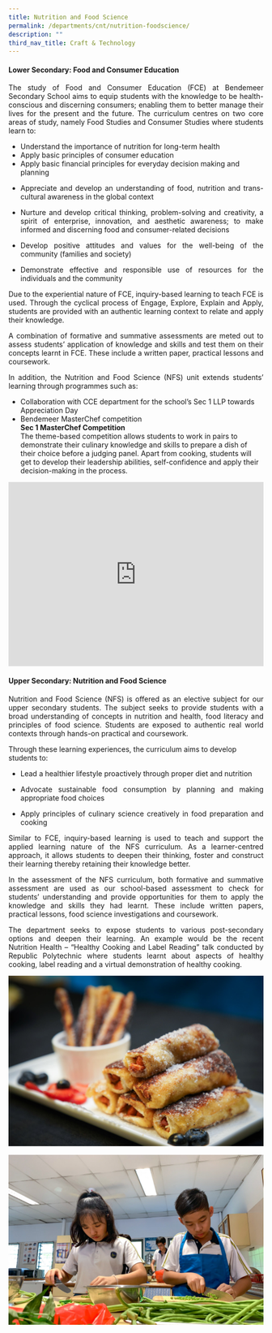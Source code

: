 ```yaml
---
title: Nutrition and Food Science
permalink: /departments/cnt/nutrition-foodscience/
description: ""
third_nav_title: Craft & Technology
---
```

<style>
.google-slides-container{ position: relative; width: 100%; padding-top: 72%; overflow: hidden; } .google-slides-container iframe{ position: absolute; top: 0; left: 0; width: 100%; height: 100%; }
</style>

#### **Lower Secondary: Food and Consumer Education** 
 
<p style="text-align:justify">The study of Food and Consumer Education (FCE) at Bendemeer Secondary School aims to equip students with the knowledge to be health-conscious and discerning consumers; enabling them to better manage their lives for the present and the future. The curriculum centres on two core areas of study, namely Food Studies and Consumer Studies where students learn to: </p>
 
* Understand the importance of nutrition for long-term health 
* Apply basic principles of consumer education 
* Apply basic financial principles for everyday decision making and planning 
* <p style="text-align:justify">Appreciate and develop an understanding of food, nutrition and trans-cultural awareness in the global context </p>
* <p style="text-align:justify">Nurture and develop critical thinking, problem-solving and creativity, a spirit of enterprise, innovation, and aesthetic awareness; to make informed and discerning food and consumer-related decisions </p>
* <p style="text-align:justify">Develop positive attitudes and values for the well-being of the community (families and society) </p>
* <p style="text-align:justify">Demonstrate effective and responsible use of resources for the individuals and the community</p>
 
<p style="text-align:justify">Due to the experiential nature of FCE, inquiry-based learning to teach FCE is used. Through the cyclical process of Engage, Explore, Explain and Apply, students are provided with an authentic learning context to relate and apply their knowledge.</p>
 
<p style="text-align:justify">A combination of formative and summative assessments are meted out to assess students’ application of knowledge and skills and test them on their concepts learnt in FCE. These include a written paper, practical lessons and coursework. </p>
 
<p style="text-align:justify">In addition, the Nutrition and Food Science (NFS) unit extends students’ learning through programmes such as: </p>

* Collaboration with CCE department for the school’s Sec 1 LLP towards Appreciation Day
* Bendemeer MasterChef competition  
<b>Sec 1 MasterChef Competition</b><br>
The theme-based competition allows students to work in pairs to demonstrate their culinary knowledge and skills to prepare a dish of their choice before a judging panel. Apart from cooking, students will get to develop their leadership abilities, self-confidence and apply their decision-making in the process.  

<div class="google-slides-container">
<iframe src="https://docs.google.com/presentation/d/e/2PACX-1vSW2Kg-T7i-hYJ9msKlHx6zTTmeoxI8S1O-nnr-lxYatsAl_ER7CEGPiLUH2WxXRWsoNlL5WWSvQEHI/embed?start=false&loop=true&delayms=3000" frameborder="0" width="840" height="589" allowfullscreen="true">
</iframe>
</div>

#### **Upper Secondary: Nutrition and Food Science**
 
<p style="text-align:justify">Nutrition and Food Science (NFS) is offered as an elective subject for our upper secondary students. The subject seeks to provide students with a broad understanding of concepts in nutrition and health, food literacy and principles of food science. Students are exposed to authentic real world contexts through hands-on practical and coursework. </p>

Through these learning experiences, the curriculum aims to develop students to:

* <p style="text-align:justify">Lead a healthier lifestyle proactively through proper diet and nutrition</p>
* <p style="text-align:justify">Advocate sustainable food consumption by planning and making appropriate food choices</p>
* <p style="text-align:justify">Apply principles of culinary science creatively in food preparation and cooking</p>

<p style="text-align:justify">Similar to FCE, inquiry-based learning is used to teach and support the applied learning nature of the NFS curriculum. As a learner-centred approach, it allows students to deepen their thinking, foster and construct their learning thereby retaining their knowledge better. </p>
 
<p style="text-align:justify">In the assessment of the NFS curriculum, both formative and summative assessment are used as our school-based assessment to check for students’ understanding and provide opportunities for them to apply the knowledge and skills they had learnt. These include written papers, practical lessons, food science investigations and coursework. </p>
 
<p style="text-align:justify">The department seeks to expose students to various post-secondary options and deepen their learning. An example would be the recent Nutrition Health – “Healthy Cooking and Label Reading” talk conducted by Republic Polytechnic where students learnt about aspects of healthy cooking, label reading and a virtual demonstration of healthy cooking. </p>

![Upper Secondary: Nutrition and Food Science](/images/Departments/ct-nfs-03.jpg)

![Upper Secondary: Nutrition and Food Science](/images/Departments/ct-nfs-05.jpg)